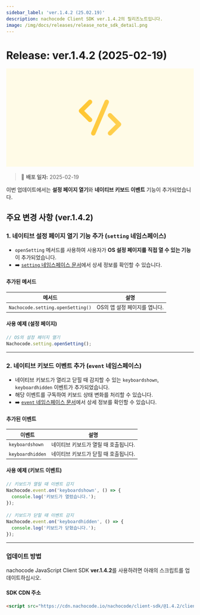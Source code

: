 ```yaml
---
sidebar_label: 'ver.1.4.2 (25.02.19)'
description: nachocode Client SDK ver.1.4.2의 릴리즈노트입니다.
image: /img/docs/releases/release_note_sdk_detail.png
---
```


# Release: ver.1.4.2 (2025-02-19)

![sdk_detail](/img/docs/releases/release_note_sdk_detail.png)

> 🔔 **배포 일자:** 2025-02-19

이번 업데이트에서는 **설정 페이지 열기**와 **네이티브 키보드 이벤트** 기능이 추가되었습니다.

## 주요 변경 사항 (ver.1.4.2)

### 1. 네이티브 설정 페이지 열기 기능 추가 (`setting` 네임스페이스)

- `openSetting` 메서드를 사용하여 사용자가 **OS 설정 페이지를 직접 열 수 있는 기능**이 추가되었습니다.
- ➡️ [`setting` 네임스페이스 문서](/docs/sdk/namespaces/setting)에서 상세 정보를 확인할 수 있습니다.

#### 추가된 메서드

| 메서드                            | 설명                          |
| --------------------------------- | ----------------------------- |
| `Nachocode.setting.openSetting()` | OS의 앱 설정 페이지를 엽니다. |

#### 사용 예제 (설정 페이지)

```javascript
// OS의 설정 페이지 열기
Nachocode.setting.openSetting();
```

---

### 2. 네이티브 키보드 이벤트 추가 (`event` 네임스페이스)

- 네이티브 키보드가 열리고 닫힐 때 감지할 수 있는 `keyboardshown`, `keyboardhidden` 이벤트가 추가되었습니다.
- 해당 이벤트를 구독하여 키보드 상태 변화를 처리할 수 있습니다.
- ➡️ [`event` 네임스페이스 문서](/docs/sdk/namespaces/event)에서 상세 정보를 확인할 수 있습니다.

#### 추가된 이벤트

| 이벤트           | 설명                                  |
| ---------------- | ------------------------------------- |
| `keyboardshown`  | 네이티브 키보드가 열릴 때 호출됩니다. |
| `keyboardhidden` | 네이티브 키보드가 닫힐 때 호출됩니다. |

#### 사용 예제 (키보드 이벤트)

```javascript
// 키보드가 열릴 때 이벤트 감지
Nachocode.event.on('keyboardshown', () => {
  console.log('키보드가 열렸습니다.');
});

// 키보드가 닫힐 때 이벤트 감지
Nachocode.event.on('keyboardhidden', () => {
  console.log('키보드가 닫혔습니다.');
});
```

---

### 업데이트 방법

nachocode JavaScript Client SDK **ver.1.4.2**를 사용하려면 아래의 스크립트를 업데이트하십시오.

#### SDK CDN 주소

```html
<script src="https://cdn.nachocode.io/nachocode/client-sdk/@1.4.2/client-sdk.min.js"></script>
```
